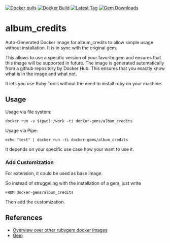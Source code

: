 [![Docker pulls](https://img.shields.io/docker/pulls/rubygem/album_credits.svg)](https://hub.docker.com/r/rubygem/album_credits/)
[![Docker Build](https://img.shields.io/docker/automated/rubygem/album_credits.svg)](https://hub.docker.com/r/rubygem/album_credits/)
[![Latest Tag](https://img.shields.io/github/tag/docker-rubygem/album_credits.svg)](https://hub.docker.com/r/rubygem/album_credits/)
[![Gem Downloads](https://img.shields.io/gem/dt/album_credits.svg)](https://rubygems.org/gems/album_credits/)
# album_credits

Auto-Generated Docker image for album_credits to allow simple usage without installation.
It is in sync with the original gem.

This allows to use a specific version of your favorite gem and ensures that this image will be supported in future.
The image is generated automatically from a github repository by Docker Hub.
This ensures that you exactly know what is in the image and what not.

It lets you use Ruby Tools without the need to install ruby on your machine.

## Usage

Usage via file system:

`docker run -v $(pwd):/work -ti docker-gems/album_credits`

Usage via Pipe:

`echo "test" | docker run -ti docker-gems/album_credits`

It depends on your specific use case how your want to use it.

### Add Customization

For extension, it could be used as base image.

So instead of struggeling with the installation of a gem, just write

`FROM docker-gems/album_credits`

Then add the customization.

## References

 - [Overview over other rubygem docker images](https://github.com/thinkbot/docker-rubygem)
 - [Gem](https://rubygems.org/gems/album_credits/)
